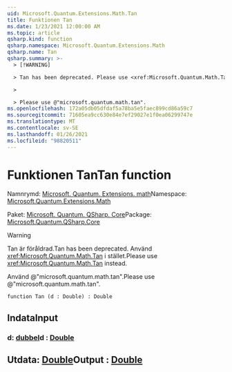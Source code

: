 ```yaml
---
uid: Microsoft.Quantum.Extensions.Math.Tan
title: Funktionen Tan
ms.date: 1/23/2021 12:00:00 AM
ms.topic: article
qsharp.kind: function
qsharp.namespace: Microsoft.Quantum.Extensions.Math
qsharp.name: Tan
qsharp.summary: >-
  > [!WARNING]

  > Tan has been deprecated. Please use <xref:Microsoft.Quantum.Math.Tan> instead.

  >

  > Please use @"microsoft.quantum.math.tan".
ms.openlocfilehash: 172a05db05dfdaf5a78ba5e5faec899cd86a59c7
ms.sourcegitcommit: 71605ea9cc630e84e7ef29027e1f0ea06299747e
ms.translationtype: MT
ms.contentlocale: sv-SE
ms.lasthandoff: 01/26/2021
ms.locfileid: "98820511"
---
```

# <a name="tan-function"></a><span data-ttu-id="067b3-102">Funktionen Tan</span><span class="sxs-lookup"><span data-stu-id="067b3-102">Tan function</span></span>

<span data-ttu-id="067b3-103">Namnrymd: [Microsoft. Quantum. Extensions. math](xref:Microsoft.Quantum.Extensions.Math)</span><span class="sxs-lookup"><span data-stu-id="067b3-103">Namespace: [Microsoft.Quantum.Extensions.Math](xref:Microsoft.Quantum.Extensions.Math)</span></span>

<span data-ttu-id="067b3-104">Paket: [Microsoft. Quantum. QSharp. Core](https://nuget.org/packages/Microsoft.Quantum.QSharp.Core)</span><span class="sxs-lookup"><span data-stu-id="067b3-104">Package: [Microsoft.Quantum.QSharp.Core](https://nuget.org/packages/Microsoft.Quantum.QSharp.Core)</span></span>


> [!WARNING]
> <span data-ttu-id="067b3-105">Tan är föråldrad.</span><span class="sxs-lookup"><span data-stu-id="067b3-105">Tan has been deprecated.</span></span> <span data-ttu-id="067b3-106">Använd <xref:Microsoft.Quantum.Math.Tan> i stället.</span><span class="sxs-lookup"><span data-stu-id="067b3-106">Please use <xref:Microsoft.Quantum.Math.Tan> instead.</span></span>
>
> <span data-ttu-id="067b3-107">Använd @"microsoft.quantum.math.tan".</span><span class="sxs-lookup"><span data-stu-id="067b3-107">Please use @"microsoft.quantum.math.tan".</span></span>



```qsharp
function Tan (d : Double) : Double
```


## <a name="input"></a><span data-ttu-id="067b3-108">Indata</span><span class="sxs-lookup"><span data-stu-id="067b3-108">Input</span></span>

### <a name="d--double"></a><span data-ttu-id="067b3-109">d: [dubbel](xref:microsoft.quantum.lang-ref.double)</span><span class="sxs-lookup"><span data-stu-id="067b3-109">d : [Double](xref:microsoft.quantum.lang-ref.double)</span></span>





## <a name="output--double"></a><span data-ttu-id="067b3-110">Utdata: [Double](xref:microsoft.quantum.lang-ref.double)</span><span class="sxs-lookup"><span data-stu-id="067b3-110">Output : [Double](xref:microsoft.quantum.lang-ref.double)</span></span>


